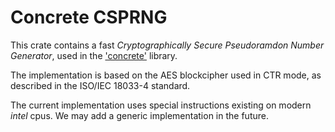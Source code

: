 # Concrete CSPRNG

This crate contains a fast *Cryptographically Secure Pseudoramdon Number Generator*, used in the
['concrete'](https://crates.io/crates/concrete) library.

The implementation is based on the AES blockcipher used in CTR mode, as described in the ISO/IEC
18033-4 standard.

The current implementation uses special instructions existing on modern *intel* cpus. We may add a
generic implementation in the future.